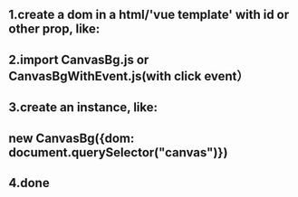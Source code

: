 ## 1.create a dom in a html/'vue template' with id or other prop, like:
## <div id="canvas"></div>

## 2.import CanvasBg.js or CanvasBgWithEvent.js(with click event）

## 3.create an instance, like:
## new CanvasBg({dom: document.querySelector("canvas")})

## 4.done
